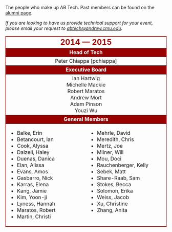 <P>
  The people who make up AB Tech. Past members can be found on the <a
    href="{% url 'website:alumni' %}">alumni page</a>.<br/>
</P>

<P>
  <em>If you are looking to have us provide technical support for your
    event, please email your request to <a
        href="&#109;&#x61;&#x69;&#x6c;&#116;&#111;&#x3a;&#x61;&#98;&#116;&#x65;&#99;&#104;&#x40;&#x61;&#x6e;&#100;&#x72;&#101;&#x77;&#46;&#x63;&#109;&#x75;&#x2e;&#101;&#100;&#117;">
      &#x61;&#98;&#116;&#x65;&#99;&#104;&#x40;&#x61;&#x6e;&#100;&#x72;&#101;&#x77;&#46;&#x63;&#109;&#x75;&#x2e;&#101;&#100;&#117;</a>.</em>
</P>

<P>
<table border="1" rules="rows" cellpadding="4" bordercolor="#990000">
  <tr>
    <td colspan="2" align="center" bgcolor="#FFFFFF" width="500"><FONT
        color="#990000" size="5"><b>2014 &mdash; 2015</b></FONT></td>
  </tr>

  <tr>
    <td colspan="2" align="center" bgcolor="#990000" width="500"><FONT
        color="#FFFFFF"><b>Head of Tech</b></FONT></td>
  </tr>

  <tr>
    <td colspan="2" align="center">Peter Chiappa [pchiappa]</td>
  </tr>


  <tr>
    <td colspan="2" align="center" bgcolor="#990000" width="500"><FONT
        color="#FFFFFF"><b>Executive Board</b></FONT></td>
  </tr>

  <tr>
    <td colspan="2" align="center">
      Ian Hartwig<br>
      Michelle Mackie<br>
      Robert Maratos<br>
      Andrew Mort<br>
      Adam Pinson<br>
      Youzi Wu<br>
    </td>
  </tr>

  <tr>
    <td colspan="2" align="center" bgcolor="#990000" width="500"><FONT
        color="#FFFFFF"><b>General Members</b></FONT></td>
  </tr>

  <tr>
    <td width="230" valign="top">
      <ul>
        <li>Balke, Erin
        <li>Betancourt, Ian
        <li>Cook, Alyssa
        <li>Dalzell, Haley
        <li>Duenas, Danica
        <li>Elan, Alissa
        <li>Evans, Amos
        <li>Gasbarro, Nick
        <li>Karras, Elena
        <li>Kang, Jamie
        <li>Kim, Yoon-ji
        <li>Lyness, Hannah
        <li>Maratos, Robert
        <li>Martin, Christi
      </ul>
    </td>
    <td width="230" valign="top">
      <ul>
        <li>Mehrle, David
        <li>Meredith, Chris
        <li>Mertz, Joe
        <li>Milner, Will
        <li>Mou, Doci
        <li>Rauchenberger, Kelly
        <li>Sebek, Matt
        <li>Share-Raab, Sam
        <li>Stokes, Becca
        <li>Solomon, Erika
        <li>Weiss, Jacob
        <li>Xu, Christine
        <li>Zhang, Anita
      </ul>
    </td>
  </tr>
</TABLE>
</P>

